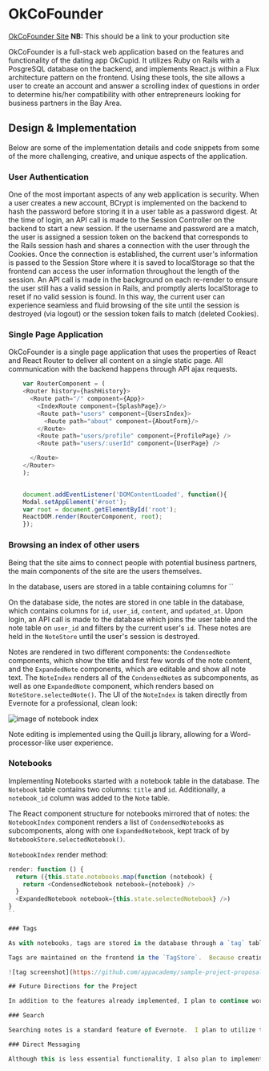 # OkCoFounder

[OkCoFounder Site][heroku] **NB:** This should be a link to your production site

[heroku]: https://okcofounder.herokuapp.com/

OkCoFounder is a full-stack web application based on the features and functionality of the dating app OkCupid. It utilizes Ruby on Rails with a PosgreSQL database on the backend, and implements React.js within a Flux architecture pattern on the frontend. Using these tools, the site allows a user to create an account and answer a scrolling index of questions in order to determine his/her compatibility with other entrepreneurs looking for business partners in the Bay Area.

## Design & Implementation

Below are some of the implementation details and code snippets from some of the more challenging, creative, and unique aspects of the application.

### User Authentication

One of the most important aspects of any web application is security. When a user creates a new account, BCrypt is implemented on the backend to hash the password before storing it in a user table as a password digest. At the time of login, an API call is made to the Session Controller on the backend to start a new session. If the username and password are a match, the user is assigned a session token on the backend that corresponds to the Rails session hash and shares a connection with the user through the Cookies. Once the connection is established, the current user's information is passed to the Session Store where it is saved to localStorage so that the frontend can access the user information throughout the length of the session. An API call is made in the background on each re-render to ensure the user still has a valid session in Rails, and promptly alerts localStorage to reset if no valid session is found. In this way, the current user can experience seamless and fluid browsing of the site until the session is destroyed (via logout) or the session token fails to match (deleted Cookies).


### Single Page Application

OkCoFounder is a single page application that uses the properties of React and React Router to deliver all content on a single static page. All communication with the backend happens through API ajax requests.



```javascript
    var RouterComponent = (
    <Router history={hashHistory}>
      <Route path="/" component={App}>
        <IndexRoute component={SplashPage}/>
        <Route path="users" component={UsersIndex}>
          <Route path="about" component={AboutForm}/>
        </Route>
        <Route path="users/profile" component={ProfilePage} />
        <Route path="users/:userId" component={UserPage} />

      </Route>
    </Router>
    );


    document.addEventListener('DOMContentLoaded', function(){
    Modal.setAppElement('#root');
    var root = document.getElementById('root');
    ReactDOM.render(RouterComponent, root);
    });
  ```

### Browsing an index of other users

  Being that the site aims to connect people with potential business partners, the main components of the site are the users themselves.

  In the database, users are stored in a table containing columns for ``

  On the database side, the notes are stored in one table in the database, which contains columns for `id`, `user_id`, `content`, and `updated_at`.  Upon login, an API call is made to the database which joins the user table and the note table on `user_id` and filters by the current user's `id`.  These notes are held in the `NoteStore` until the user's session is destroyed.  

  Notes are rendered in two different components: the `CondensedNote` components, which show the title and first few words of the note content, and the `ExpandedNote` components, which are editable and show all note text.  The `NoteIndex` renders all of the `CondensedNote`s as subcomponents, as well as one `ExpandedNote` component, which renders based on `NoteStore.selectedNote()`. The UI of the `NoteIndex` is taken directly from Evernote for a professional, clean look:  

![image of notebook index](https://github.com/appacademy/sample-project-proposal/blob/master/docs/noteIndex.png)

Note editing is implemented using the Quill.js library, allowing for a Word-processor-like user experience.

### Notebooks

Implementing Notebooks started with a notebook table in the database.  The `Notebook` table contains two columns: `title` and `id`.  Additionally, a `notebook_id` column was added to the `Note` table.  

The React component structure for notebooks mirrored that of notes: the `NotebookIndex` component renders a list of `CondensedNotebook`s as subcomponents, along with one `ExpandedNotebook`, kept track of by `NotebookStore.selectedNotebook()`.  

`NotebookIndex` render method:

```javascript
render: function () {
  return ({this.state.notebooks.map(function (notebook) {
    return <CondensedNotebook notebook={notebook} />
  }
  <ExpandedNotebook notebook={this.state.selectedNotebook} />)
}
``

### Tags

As with notebooks, tags are stored in the database through a `tag` table and a join table.  The `tag` table contains the columns `id` and `tag_name`.  The `tagged_notes` table is the associated join table, which contains three columns: `id`, `tag_id`, and `note_id`.  

Tags are maintained on the frontend in the `TagStore`.  Because creating, editing, and destroying notes can potentially affect `Tag` objects, the `NoteIndex` and the `NotebookIndex` both listen to the `TagStore`.  It was not necessary to create a `Tag` component, as tags are simply rendered as part of the individual `Note` components.  

![tag screenshot](https://github.com/appacademy/sample-project-proposal/blob/master/docs/tagScreenshot.png)

## Future Directions for the Project

In addition to the features already implemented, I plan to continue work on this project.  The next steps for FresherNote are outlined below.

### Search

Searching notes is a standard feature of Evernote.  I plan to utilize the Fuse.js library to create a fuzzy search of notes and notebooks.  This search will look go through tags, note titles, notebook titles, and note content.  

### Direct Messaging

Although this is less essential functionality, I also plan to implement messaging between FresherNote users.  To do this, I will use WebRTC so that notifications of messages happens seamlessly.  
